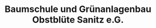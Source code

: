 ---
title: "Baumschule und Grünanlagenbau Obstblüte Sanitz e.G."
url: /sanitz/baumschule-und-gruenanlagenbau-obstbluete-sanitz-e-g/
shop: Garten-Center
---